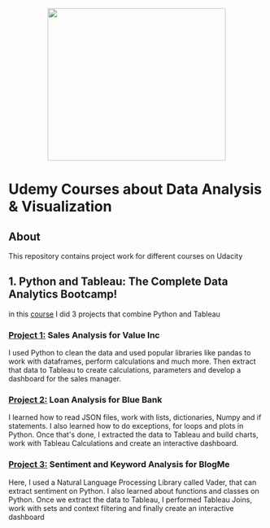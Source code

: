 

<p align="center">
  <img src="https://upload.wikimedia.org/wikipedia/commons/e/e3/Udemy_logo.svg" /
width="350" 
height="300"
</p>
  
# Udemy Courses about Data Analysis & Visualization
## About
This repository contains project work for different courses on Udacity
## 1. Python and Tableau: The Complete Data Analytics Bootcamp!
in this [course](https://www.udemy.com/course/python-and-tableau-the-complete-data-analytics-bootcamp/) I did 3 projects that combine Python and Tableau 

### [Project 1:](https://github.com/David8523/Udemy_projects/blob/main/Sales_Analysis_for_Value_Inc.ipynb) Sales Analysis for Value Inc

I used Python to clean the data and used popular libraries like pandas to work with dataframes, perform calculations and much more. Then extract that data to Tableau to create calculations, parameters and develop a dashboard for the sales manager.

### [Project 2:](https://github.com/David8523/Udemy_projects/blob/main/Blue_Bank_Loan_Info.ipynb) Loan Analysis for Blue Bank

I learned how to read JSON files, work with lists, dictionaries, Numpy and if statements. I also learned how to do exceptions, for loops and plots in Python. Once that's done, I extracted the data to Tableau and build charts, work with Tableau Calculations and create an interactive dashboard.

### [Project 3:](https://github.com/David8523/Udemy_projects/blob/main/BlogMe_Sentiment_and_Keyword_Analysis.ipynb) Sentiment and Keyword Analysis for BlogMe

Here, I used a Natural Language Processing Library called Vader, that can extract sentiment on Python. I also learned about functions and classes on Python. Once we extract the data to Tableau, I performed Tableau Joins, work with sets and context filtering and finally create an interactive dashboard
